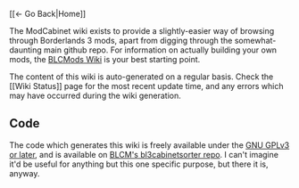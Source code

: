 [[← Go Back|Home]]

The ModCabinet wiki exists to provide a slightly-easier way of browsing through
Borderlands 3 mods, apart from digging through the somewhat-daunting main
github repo.  For information on actually building your own mods, the [BLCMods
Wiki](https://github.com/BLCM/BLCMods/wiki) is your best starting point.

The content of this wiki is auto-generated on a regular basis.  Check the
[[Wiki Status]] page for the most recent update time, and any errors which
may have occurred during the wiki generation.

## Code

The code which generates this wiki is freely available under the
[GNU GPLv3 or later](https://www.gnu.org/licenses/quick-guide-gplv3.html),
and is available on [BLCM's bl3cabinetsorter repo](https://github.com/BLCM/bl3cabinetsorter).
I can't imagine it'd be useful for anything but this one specific
purpose, but there it is, anyway.
